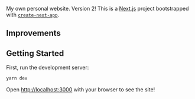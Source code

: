 My own personal website. Version 2!
This is a [Next.js](https://nextjs.org/) project bootstrapped with [`create-next-app`](https://github.com/vercel/next.js/tree/canary/packages/create-next-app).

## Improvements


## Getting Started

First, run the development server:

```bash
yarn dev
```

Open [http://localhost:3000](http://localhost:3000) with your browser to see the site!




